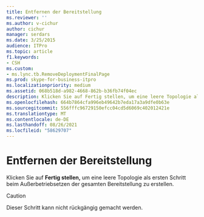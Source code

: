 ```yaml
---
title: Entfernen der Bereitstellung
ms.reviewer: ''
ms.author: v-cichur
author: cichur
manager: serdars
ms.date: 3/25/2015
audience: ITPro
ms.topic: article
f1.keywords:
- CSH
ms.custom:
- ms.lync.tb.RemoveDeploymentFinalPage
ms.prod: skype-for-business-itpro
ms.localizationpriority: medium
ms.assetid: 068b518d-a982-4668-862b-b36fb74f04ec
description: Klicken Sie auf Fertig stellen, um eine leere Topologie als ersten Schritt beim Außerbetriebsetzen der gesamten Bereitstellung zu erstellen.
ms.openlocfilehash: 664b7864cfa996eb49642b7eda17a3a9dfe0b63e
ms.sourcegitcommit: 556fffc96729150efcc04cd5d6069c402012421e
ms.translationtype: MT
ms.contentlocale: de-DE
ms.lasthandoff: 08/26/2021
ms.locfileid: "58629707"
---
```

# <a name="remove-deployment"></a>Entfernen der Bereitstellung
 
Klicken Sie auf **Fertig stellen,** um eine leere Topologie als ersten Schritt beim Außerbetriebsetzen der gesamten Bereitstellung zu erstellen.
  
> [!CAUTION]
> Dieser Schritt kann nicht rückgängig gemacht werden. 
  

